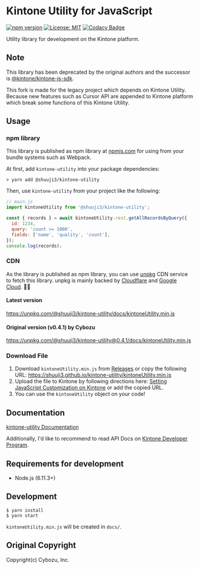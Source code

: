 # Kintone Utility for JavaScript
[![npm version](https://badge.fury.io/js/%40shuuji3%2Fkintone-utility.svg)](https://badge.fury.io/js/%40shuuji3%2Fkintone-utility)
[![License: MIT](https://img.shields.io/badge/License-MIT-yellow.svg)](https://opensource.org/licenses/MIT)
[![Codacy Badge](https://api.codacy.com/project/badge/Grade/562912d851d2491d9e85e35d2a0ddb30)](https://app.codacy.com/app/shuuji3/kintone-utility?utm_source=github.com&utm_medium=referral&utm_content=shuuji3/kintone-utility&utm_campaign=Badge_Grade_Settings)

Utility library for development on the Kintone platform.

## Note

This library has been deprecated by the original authors and the successor is [@kintone/kintone-js-sdk](https://www.npmjs.com/package/@kintone/kintone-js-sdk). 

This fork is made for the legacy project which depends on Kintone Utility. Because new features such as Cursor API are appended to Kintone platform which break some functions of this Kintone Utility. 

## Usage

### npm library
This library is published as npm library at [npmjs.com](https://npmjs.com) for using from your bundle systems such as Webpack.

At first, add `kintone-utility` into your package dependencies:

```console
> yarn add @shuuji3/kintone-utility
```

Then, use `kintone-utility` from your project like the following:

```js
// main.js
import kintoneUtility from '@shuuji3/kintone-utility';

const { records } = await kintoneUtility.rest.getAllRecordsByQuery({
  id: 1234,
  query: 'count >= 1000',
  fields: ['name', 'quality', 'count'],
});
console.log(records);
```

### CDN
As the library is published as npm library, you can use [unpkg](https://unpkg.com) CDN service to fetch this library. unpkg is mainly backed by [Cloudflare](https://www.cloudflare.com/) and [Google Cloud](https://cloud.google.com/). 🙏✨

#### Latest version
<https://unpkg.com/@shuuji3/kintone-utility/docs/kintoneUtility.min.js>

#### Original version (v0.4.1) by Cybozu
<https://unpkg.com/@shuuji3/kintone-utility@0.4.1/docs/kintoneUtility.min.js>

### Download File
1. Download `kintoneUtility.min.js` from [Releases](https://github.com/shuuji3/kintone-utility/releases) 
   or copy the following URL: <https://shuuji3.github.io/kintone-utility/kintoneUtility.min.js>
2. Upload the file to Kintone by following directions here: [Setting JavaScript Customization on Kintone](https://developer.kintone.io/hc/en-us/articles/213149757)
   or add the copied URL.
3. You can use the `kintoneUtility` object on your code!

## Documentation
[kintone-utility Documentation](./docs/index.md)

Additionally, I'd like to recommend to read API Docs on [Kintone Developer Program](https://developer.kintone.io/hc/en-us).

## Requirements for development
* Node.js (6.11.3+)

## Development
```console
$ yarn install
$ yarn start
```

`kintoneUtility.min.js` will be created in `docs/`.

## Original Copyright
Copyright(c) Cybozu, Inc.
